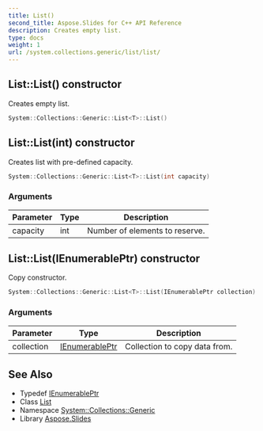 ```yaml
---
title: List()
second_title: Aspose.Slides for C++ API Reference
description: Creates empty list.
type: docs
weight: 1
url: /system.collections.generic/list/list/
---
```

## List::List() constructor


Creates empty list.

```cpp
System::Collections::Generic::List<T>::List()
```

## List::List(int) constructor


Creates list with pre-defined capacity.

```cpp
System::Collections::Generic::List<T>::List(int capacity)
```


### Arguments

| Parameter | Type | Description |
| --- | --- | --- |
| capacity | int | Number of elements to reserve. |

## List::List(IEnumerablePtr) constructor


Copy constructor.

```cpp
System::Collections::Generic::List<T>::List(IEnumerablePtr collection)
```


### Arguments

| Parameter | Type | Description |
| --- | --- | --- |
| collection | [IEnumerablePtr](../ienumerableptr/) | Collection to copy data from. |

## See Also

* Typedef [IEnumerablePtr](../ienumerableptr/)
* Class [List](../)
* Namespace [System::Collections::Generic](../../)
* Library [Aspose.Slides](../../../)